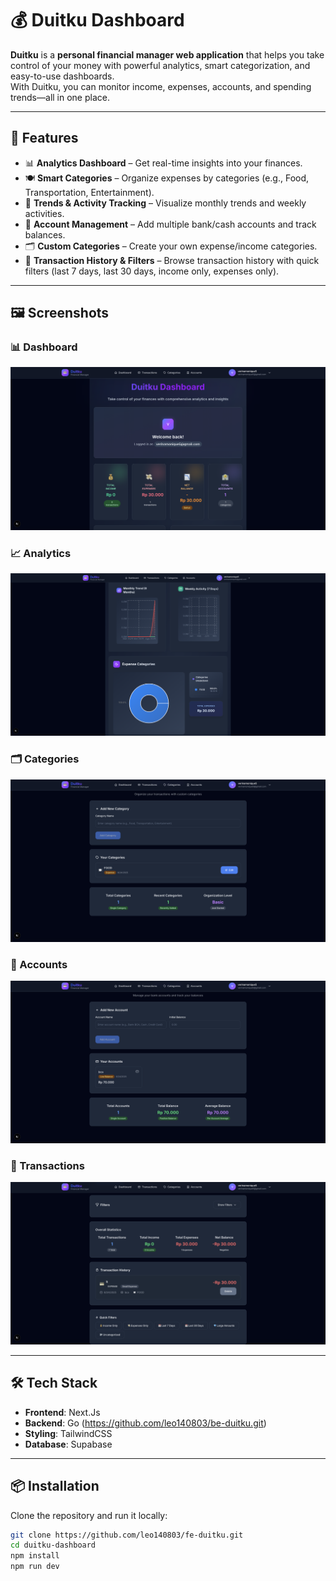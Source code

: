 # 💰 Duitku Dashboard

**Duitku** is a **personal financial manager web application** that helps you take control of your money with powerful analytics, smart categorization, and easy-to-use dashboards.  
With Duitku, you can monitor income, expenses, accounts, and spending trends—all in one place.

---

## 🚀 Features

- 📊 **Analytics Dashboard** – Get real-time insights into your finances.
- 🍽️ **Smart Categories** – Organize expenses by categories (e.g., Food, Transportation, Entertainment).
- 📅 **Trends & Activity Tracking** – Visualize monthly trends and weekly activities.
- 🏦 **Account Management** – Add multiple bank/cash accounts and track balances.
- 🗂️ **Custom Categories** – Create your own expense/income categories.
- 🔎 **Transaction History & Filters** – Browse transaction history with quick filters (last 7 days, last 30 days, income only, expenses only).

---

## 🖼️ Screenshots

### 📊 Dashboard
![Dashboard](./public/images/screenshots/Dashboard1.png)

### 📈 Analytics
![Analytics](./public/images/screenshots/Dashboard2.png)

### 🗂️ Categories
![Categories](./public/images/screenshots/Category.png)

### 🏦 Accounts
![Accounts](./public/images/screenshots/Account.png)

### 🧾 Transactions
![Transactions](./public/images/screenshots/Transaction.png)

---

## 🛠️ Tech Stack

- **Frontend**: Next.Js 
- **Backend**: Go (https://github.com/leo140803/be-duitku.git)
- **Styling**: TailwindCSS  
- **Database**: Supabase

---

## 📦 Installation

Clone the repository and run it locally:

```bash
git clone https://github.com/leo140803/fe-duitku.git
cd duitku-dashboard
npm install
npm run dev
